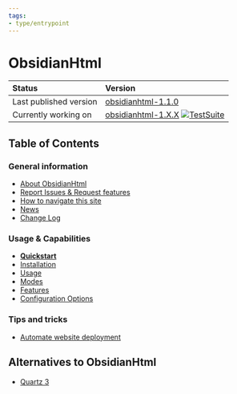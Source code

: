 ```yaml
---
tags:
- type/entrypoint
---
```

   
# ObsidianHtml   
| Status | Version|   
| :------ | :---|    
| Last published version | [obsidianhtml-1.1.0](https://pypi.org/project/obsidianhtml/) |   
| Currently working on | [obsidianhtml-1.X.X](https://github.com/obsidian-html/obsidian-html/issues/173)  [![TestSuite](https://github.com/obsidian-html/obsidian-html/actions/workflows/test.yml/badge.svg)](https://github.com/obsidian-html/obsidian-html/actions/workflows/test.yml)|   
   
## Table of Contents   
### General information   
   
- [About ObsidianHtml](./General%20Information/About%20ObsidianHtml.md)   
- [Report Issues & Request features](./General%20Information/Report%20Issues%20%26%20Request%20features.md)   
- [How to navigate this site](./General%20Information/HTML%20tweaks.md)   
- [News](./MOCs/News.md)   
- [Change Log](./Change%20Log.md)   
   
### Usage & Capabilities   
   
- **[Quickstart](./Instructions/Quickstart.md)**   
- [Installation](./Instructions/Installation.md)   
- [Usage](./Instructions/Usage.md)   
- [Modes](./Configurations/Modes.md)   
- [Features](./MOCs/Features.md)   
- [Configuration Options](./Configurations/Configuration%20Options.md)   
   
### Tips and tricks   
   
- [Automate website deployment](./MOCs/Automate%20website%20deployment.md)    
   
## Alternatives to ObsidianHtml   
   
- [Quartz 3](./Alternatives/Quartz%203.md)